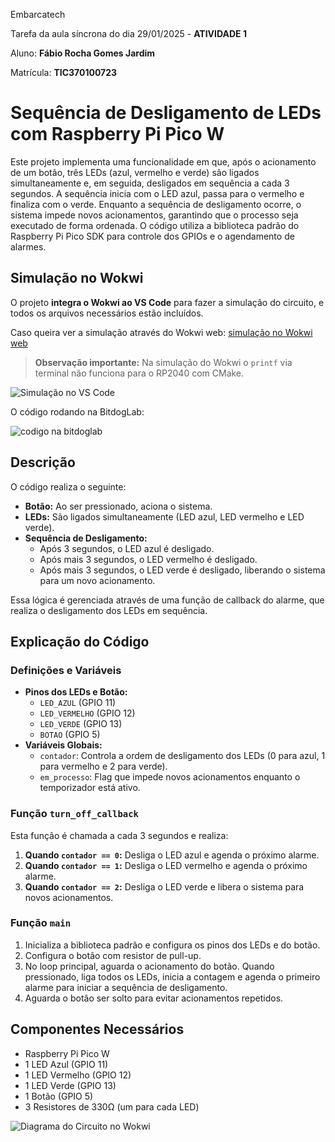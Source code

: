 Embarcatech

Tarefa da aula síncrona do dia 29/01/2025 - **ATIVIDADE 1**

Aluno: **Fábio Rocha Gomes Jardim**

Matrícula: **TIC370100723**

# Sequência de Desligamento de LEDs com Raspberry Pi Pico W

Este projeto implementa uma funcionalidade em que, após o acionamento de um botão, três LEDs (azul, vermelho e verde) são ligados simultaneamente e, em seguida, desligados em sequência a cada 3 segundos. A sequência inicia com o LED azul, passa para o vermelho e finaliza com o verde. Enquanto a sequência de desligamento ocorre, o sistema impede novos acionamentos, garantindo que o processo seja executado de forma ordenada. O código utiliza a biblioteca padrão do Raspberry Pi Pico SDK para controle dos GPIOs e o agendamento de alarmes.

## Simulação no Wokwi

O projeto **integra o Wokwi ao VS Code** para fazer a simulação do circuito, e todos os arquivos necessários estão incluídos.

Caso queira ver a simulação através do Wokwi web: [simulação no Wokwi web](https://wokwi.com/projects/421922658945214465)

> **Observação importante:** Na simulação do Wokwi o `printf` via terminal não funciona para o RP2040 com CMake.

![Simulação no VS Code]()

O código rodando na BitdogLab:    

![codigo na bitdoglab]()

## Descrição

O código realiza o seguinte:
- **Botão:** Ao ser pressionado, aciona o sistema.
- **LEDs:** São ligados simultaneamente (LED azul, LED vermelho e LED verde).
- **Sequência de Desligamento:** 
  - Após 3 segundos, o LED azul é desligado.
  - Após mais 3 segundos, o LED vermelho é desligado.
  - Após mais 3 segundos, o LED verde é desligado, liberando o sistema para um novo acionamento.

Essa lógica é gerenciada através de uma função de callback do alarme, que realiza o desligamento dos LEDs em sequência.

## Explicação do Código

### Definições e Variáveis
- **Pinos dos LEDs e Botão:**
  - `LED_AZUL` (GPIO 11)
  - `LED_VERMELHO` (GPIO 12)
  - `LED_VERDE` (GPIO 13)
  - `BOTAO` (GPIO 5)
- **Variáveis Globais:**
  - `contador`: Controla a ordem de desligamento dos LEDs (0 para azul, 1 para vermelho e 2 para verde).
  - `em_processo`: Flag que impede novos acionamentos enquanto o temporizador está ativo.

### Função `turn_off_callback`
Esta função é chamada a cada 3 segundos e realiza:
1. **Quando `contador == 0`:** Desliga o LED azul e agenda o próximo alarme.
2. **Quando `contador == 1`:** Desliga o LED vermelho e agenda o próximo alarme.
3. **Quando `contador == 2`:** Desliga o LED verde e libera o sistema para novos acionamentos.

### Função `main`
1. Inicializa a biblioteca padrão e configura os pinos dos LEDs e do botão.
2. Configura o botão com resistor de pull-up.
3. No loop principal, aguarda o acionamento do botão. Quando pressionado, liga todos os LEDs, inicia a contagem e agenda o primeiro alarme para iniciar a sequência de desligamento.
4. Aguarda o botão ser solto para evitar acionamentos repetidos.

## Componentes Necessários
- Raspberry Pi Pico W
- 1 LED Azul (GPIO 11)
- 1 LED Vermelho (GPIO 12)
- 1 LED Verde (GPIO 13)
- 1 Botão (GPIO 5)
- 3 Resistores de 330Ω (um para cada LED)

![Diagrama do Circuito no Wokwi]()


